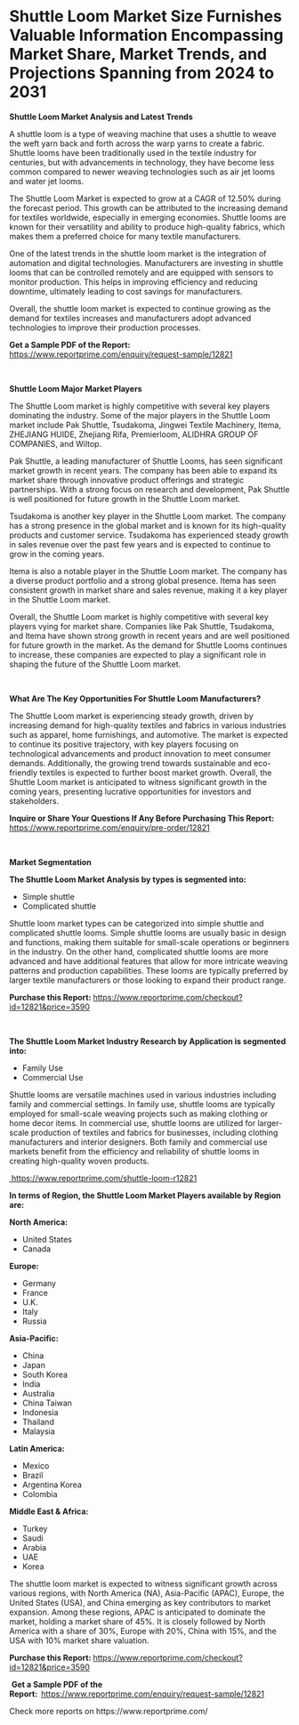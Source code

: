 <p><h1>Shuttle Loom Market Size Furnishes Valuable Information Encompassing Market Share, Market Trends, and Projections Spanning from 2024 to 2031</h1></p><p><strong>Shuttle Loom Market Analysis and Latest Trends</strong></p>
<p><p>A shuttle loom is a type of weaving machine that uses a shuttle to weave the weft yarn back and forth across the warp yarns to create a fabric. Shuttle looms have been traditionally used in the textile industry for centuries, but with advancements in technology, they have become less common compared to newer weaving technologies such as air jet looms and water jet looms.</p><p>The Shuttle Loom Market is expected to grow at a CAGR of 12.50% during the forecast period. This growth can be attributed to the increasing demand for textiles worldwide, especially in emerging economies. Shuttle looms are known for their versatility and ability to produce high-quality fabrics, which makes them a preferred choice for many textile manufacturers.</p><p>One of the latest trends in the shuttle loom market is the integration of automation and digital technologies. Manufacturers are investing in shuttle looms that can be controlled remotely and are equipped with sensors to monitor production. This helps in improving efficiency and reducing downtime, ultimately leading to cost savings for manufacturers.</p><p>Overall, the shuttle loom market is expected to continue growing as the demand for textiles increases and manufacturers adopt advanced technologies to improve their production processes.</p></p>
<p><strong>Get a Sample PDF of the Report:&nbsp;</strong> <a href="https://www.reportprime.com/enquiry/request-sample/12821">https://www.reportprime.com/enquiry/request-sample/12821</a></p>
<p>&nbsp;</p>
<p><strong>Shuttle Loom Major Market Players</strong></p>
<p><p>The Shuttle Loom market is highly competitive with several key players dominating the industry. Some of the major players in the Shuttle Loom market include Pak Shuttle, Tsudakoma, Jingwei Textile Machinery, Itema, ZHEJIANG HUIDE, Zhejiang Rifa, Premierloom, ALIDHRA GROUP OF COMPANIES, and Wiltop.</p><p>Pak Shuttle, a leading manufacturer of Shuttle Looms, has seen significant market growth in recent years. The company has been able to expand its market share through innovative product offerings and strategic partnerships. With a strong focus on research and development, Pak Shuttle is well positioned for future growth in the Shuttle Loom market.</p><p>Tsudakoma is another key player in the Shuttle Loom market. The company has a strong presence in the global market and is known for its high-quality products and customer service. Tsudakoma has experienced steady growth in sales revenue over the past few years and is expected to continue to grow in the coming years.</p><p>Itema is also a notable player in the Shuttle Loom market. The company has a diverse product portfolio and a strong global presence. Itema has seen consistent growth in market share and sales revenue, making it a key player in the Shuttle Loom market.</p><p>Overall, the Shuttle Loom market is highly competitive with several key players vying for market share. Companies like Pak Shuttle, Tsudakoma, and Itema have shown strong growth in recent years and are well positioned for future growth in the market. As the demand for Shuttle Looms continues to increase, these companies are expected to play a significant role in shaping the future of the Shuttle Loom market.</p></p>
<p>&nbsp;</p>
<p><strong>What Are The Key Opportunities For Shuttle Loom Manufacturers?</strong></p>
<p><p>The Shuttle Loom market is experiencing steady growth, driven by increasing demand for high-quality textiles and fabrics in various industries such as apparel, home furnishings, and automotive. The market is expected to continue its positive trajectory, with key players focusing on technological advancements and product innovation to meet consumer demands. Additionally, the growing trend towards sustainable and eco-friendly textiles is expected to further boost market growth. Overall, the Shuttle Loom market is anticipated to witness significant growth in the coming years, presenting lucrative opportunities for investors and stakeholders.</p></p>
<p><strong>Inquire or Share Your Questions If Any Before Purchasing This Report:</strong> <a href="https://www.reportprime.com/enquiry/pre-order/12821">https://www.reportprime.com/enquiry/pre-order/12821</a></p>
<p>&nbsp;</p>
<p><strong>Market Segmentation</strong></p>
<p><strong>The Shuttle Loom Market Analysis by types is segmented into:</strong></p>
<p><ul><li>Simple shuttle</li><li>Complicated shuttle</li></ul></p>
<p><p>Shuttle loom market types can be categorized into simple shuttle and complicated shuttle looms. Simple shuttle looms are usually basic in design and functions, making them suitable for small-scale operations or beginners in the industry. On the other hand, complicated shuttle looms are more advanced and have additional features that allow for more intricate weaving patterns and production capabilities. These looms are typically preferred by larger textile manufacturers or those looking to expand their product range.</p></p>
<p><strong>Purchase this Report:&nbsp;</strong><a href="https://www.reportprime.com/checkout?id=12821&price=3590">https://www.reportprime.com/checkout?id=12821&price=3590</a></p>
<p>&nbsp;</p>
<p><strong>The Shuttle Loom Market Industry Research by Application is segmented into:</strong></p>
<p><ul><li>Family Use</li><li>Commercial Use</li></ul></p>
<p><p>Shuttle looms are versatile machines used in various industries including family and commercial settings. In family use, shuttle looms are typically employed for small-scale weaving projects such as making clothing or home decor items. In commercial use, shuttle looms are utilized for larger-scale production of textiles and fabrics for businesses, including clothing manufacturers and interior designers. Both family and commercial use markets benefit from the efficiency and reliability of shuttle looms in creating high-quality woven products.</p></p>
<p><a href="https://www.reportprime.com/shuttle-loom-r12821">&nbsp;https://www.reportprime.com/shuttle-loom-r12821</a></p>
<p><strong>In terms of Region, the Shuttle Loom Market Players available by Region are:</strong></p>
<p>
    <p> <strong> North America: </strong>
        <ul>
            <li>United States</li>
            <li>Canada</li>
        </ul>
        </p> 
    <p> <strong> Europe: </strong>
        <ul>
            <li>Germany</li>
            <li>France</li>
            <li>U.K.</li>
            <li>Italy</li>
            <li>Russia</li>
        </ul>
        </p> 
    <p> <strong> Asia-Pacific: </strong>
        <ul>
            <li>China</li>
            <li>Japan</li>
            <li>South Korea</li>
            <li>India</li>
            <li>Australia</li>
            <li>China Taiwan</li>
            <li>Indonesia</li>
            <li>Thailand</li>
            <li>Malaysia</li>
        </ul>
        </p> 
    <p> <strong> Latin America: </strong>
        <ul>
            <li>Mexico</li>
            <li>Brazil</li>
            <li>Argentina Korea</li>
            <li>Colombia</li>
        </ul>
        </p> 
    <p> <strong> Middle East & Africa: </strong>
        <ul>
            <li>Turkey</li>
            <li>Saudi</li>
            <li>Arabia</li>
            <li>UAE</li>
            <li>Korea</li>
        </ul>
    </p>
    </p>
<p><p>The shuttle loom market is expected to witness significant growth across various regions, with North America (NA), Asia-Pacific (APAC), Europe, the United States (USA), and China emerging as key contributors to market expansion. Among these regions, APAC is anticipated to dominate the market, holding a market share of 45%. It is closely followed by North America with a share of 30%, Europe with 20%, China with 15%, and the USA with 10% market share valuation.</p></p>
<p><strong>Purchase this Report: </strong><a href="https://www.reportprime.com/checkout?id=12821&price=3590">https://www.reportprime.com/checkout?id=12821&price=3590</a></p>
<p>&nbsp;<strong>Get a Sample PDF of the Report:&nbsp;&nbsp;</strong><a href="https://www.reportprime.com/enquiry/request-sample/12821">https://www.reportprime.com/enquiry/request-sample/12821</a></p>
<p><strong></strong></p>
<p>Check more reports on https://www.reportprime.com/</p>